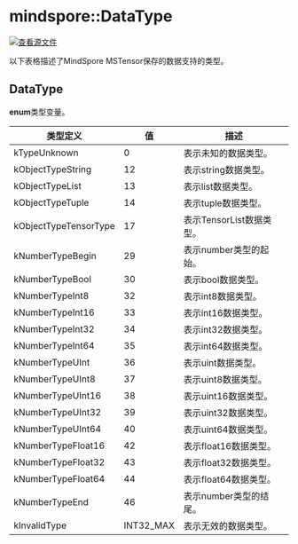 # mindspore::DataType

[![查看源文件](https://mindspore-website.obs.cn-north-4.myhuaweicloud.com/website-images/r2.6.0rc1/resource/_static/logo_source.svg)](https://gitee.com/mindspore/docs/blob/r2.6.0rc1/docs/lite/api/source_zh_cn/api_cpp/mindspore_datatype.md)

以下表格描述了MindSpore MSTensor保存的数据支持的类型。

## DataType

 **enum**类型变量。

| 类型定义 | 值 | 描述 |
| --- | --- | --- |
|kTypeUnknown | 0 | 表示未知的数据类型。 |
|kObjectTypeString| 12 | 表示string数据类型。 |
|kObjectTypeList| 13 | 表示list数据类型。 |
|kObjectTypeTuple| 14 | 表示tuple数据类型。 |
|kObjectTypeTensorType| 17 | 表示TensorList数据类型。 |
|kNumberTypeBegin| 29 | 表示number类型的起始。 |
|kNumberTypeBool| 30 | 表示bool数据类型。 |
|kNumberTypeInt8| 32 | 表示int8数据类型。 |
|kNumberTypeInt16| 33 | 表示int16数据类型。 |
|kNumberTypeInt32| 34 | 表示int32数据类型。 |
|kNumberTypeInt64| 35 | 表示int64数据类型。 |
|kNumberTypeUInt| 36 | 表示uint数据类型。 |
|kNumberTypeUInt8| 37 | 表示uint8数据类型。 |
|kNumberTypeUInt16| 38 | 表示uint16数据类型。 |
|kNumberTypeUInt32| 39 | 表示uint32数据类型。 |
|kNumberTypeUInt64| 40 | 表示uint64数据类型。 |
|kNumberTypeFloat16| 42 | 表示float16数据类型。 |
|kNumberTypeFloat32| 43 | 表示float32数据类型。 |
|kNumberTypeFloat64| 44 | 表示float64数据类型。|
|kNumberTypeEnd| 46 | 表示number类型的结尾。 |
|kInvalidType | INT32_MAX | 表示无效的数据类型。 |

